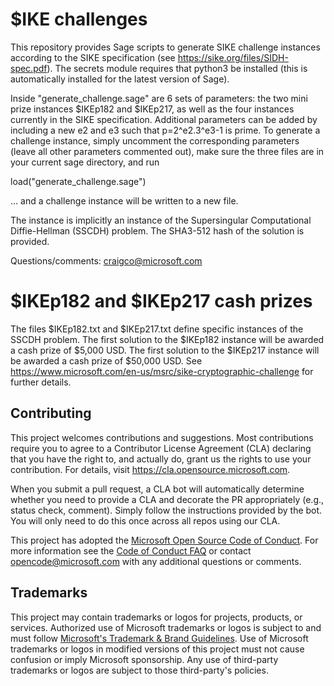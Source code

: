 # $IKE challenges

This repository provides Sage scripts to generate SIKE challenge instances according to the SIKE specification (see https://sike.org/files/SIDH-spec.pdf). The secrets module requires that python3 be installed (this is automatically installed for the latest version of Sage). 

Inside "generate_challenge.sage" are 6 sets of parameters: the two mini prize instances $IKEp182 and $IKEp217, as well as the four instances currently in the SIKE specification. Additional parameters can be added by including a new e2 and e3 such that p=2^e2.3^e3-1 is prime. To generate a challenge instance, simply uncomment the corresponding parameters (leave all other parameters commented out), make sure the three files are in your current sage directory, and run

load("generate_challenge.sage")

... and a challenge instance will be written to a new file. 

The instance is implicitly an instance of the Supersingular Computational Diffie-Hellman (SSCDH) problem. The SHA3-512 hash of the solution is provided. 

Questions/comments: craigco@microsoft.com

# $IKEp182 and $IKEp217 cash prizes 

The files $IKEp182.txt and $IKEp217.txt define specific instances of the SSCDH problem. The first solution to the $IKEp182 instance will be awarded a cash prize of $5,000 USD. The first solution to the $IKEp217 instance will be awarded a cash prize of $50,000 USD. See https://www.microsoft.com/en-us/msrc/sike-cryptographic-challenge for further details. 


## Contributing

This project welcomes contributions and suggestions.  Most contributions require you to agree to a
Contributor License Agreement (CLA) declaring that you have the right to, and actually do, grant us
the rights to use your contribution. For details, visit https://cla.opensource.microsoft.com.

When you submit a pull request, a CLA bot will automatically determine whether you need to provide
a CLA and decorate the PR appropriately (e.g., status check, comment). Simply follow the instructions
provided by the bot. You will only need to do this once across all repos using our CLA.

This project has adopted the [Microsoft Open Source Code of Conduct](https://opensource.microsoft.com/codeofconduct/).
For more information see the [Code of Conduct FAQ](https://opensource.microsoft.com/codeofconduct/faq/) or
contact [opencode@microsoft.com](mailto:opencode@microsoft.com) with any additional questions or comments.

## Trademarks

This project may contain trademarks or logos for projects, products, or services. Authorized use of Microsoft 
trademarks or logos is subject to and must follow 
[Microsoft's Trademark & Brand Guidelines](https://www.microsoft.com/en-us/legal/intellectualproperty/trademarks/usage/general).
Use of Microsoft trademarks or logos in modified versions of this project must not cause confusion or imply Microsoft sponsorship.
Any use of third-party trademarks or logos are subject to those third-party's policies.
